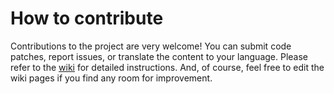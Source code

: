 # How to contribute

Contributions to the project are very welcome!
You can submit code patches, report issues,
or translate the content to your language.
Please refer to the [wiki](../../wiki) for detailed instructions.
And, of course, feel free to edit the wiki pages
if you find any room for improvement.